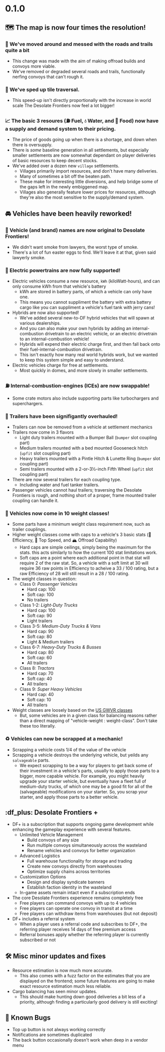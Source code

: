 <!------ 0.1.0 -------------------------------------------------------------------------------------------------------->
# 0.1.0


## 🗺️ The map is now four times the resolution!
### 🥾 We've moved around and messed with the roads and trails quite a bit
- This change was made with the aim of making offroad builds and convoys more viable.
- We've removed or degraded several roads and trails, functionally nerfing convoys that can't rough it.
### 🏃 We've sped up tile traversal.
- This speed-up isn't directly proportionally with the increase in world scale The Desolate Frontiers now feel a lot bigger!
### 📈 The basic 3 resoures (⛽️ Fuel, 💧 Water, and 🥪 Food) now have a supply and demand system to their pricing.
- The price of goods going up when there is a shortage, and down when there is oversupply.
- There is *some* baseline generation in all settlements, but especially smaller settlements are now somewhat dependant on player deliveries of basic resources to keep decent stocks.
- We've added over a dozen new `village` settlements.
  - Villages primarily import resources, and don't have many deliveries.
  - Many of sometimes a bit off the beaten path.
  - These make for interesting little diversions, and help bridge some of the gaps left in the newly embiggened map.
  - Villages also generally feature lower prices for resources, although they're also the most sensitive to the supply/demand system.


## 🚘 Vehicles have been heavily reworked!
### 🫆 Vehicle (and brand) names are now original to Desolate Frontiers!
- We didn't want smoke from lawyers, the worst type of smoke.
- There's a lot of fun easter eggs to find. We'll leave it at that, given said lawyerly smoke.

### 🔋 Electric powertrains are now fully supported!
- Electric vehicles consume a new resource, `kWh` (kiloWatt-hours), and can only consume kWh from that vehicle's battery
  - kWh are stored in battery parts, of which a vehicle can only have one.
  - This means you cannot suppliment the battery with extra battery cargo like you can suppliment a vehicle's fuel tank with jerry cans!
- Hybrids are now also supported!
  - We've added several new-to-DF hybrid vehicles that will spawn at various dealerships.
  - And you can also make your own hybrids by adding an internal-combustion drivetrain to an electric vehicle, or an electric drivetrain to an internal-combustion vehicle!
  - Hybrids will expend their electric charge first, and then fall back onto their fuel-internal-combustion drivetrain.
  - This isn't exactly how many real world hybrids work, but we wanted to keep this system simple and easy to understand.
- Electric vehicles charge for free at settlements.
  - Most quickly in domes, and more slowly in smaller settlements.

### ⛽️ Internal-combustion-engines (ICEs) are now swappable!
- Some crate motors also include supporting parts like turbochargers and superchargers.

### 🚛 Trailers have been signifigantly overhauled!
  - Trailers can now be removed from a vehicle at settlement mechanics
  - Trailers now come in 3 flavors
    - Light duty trailers mounted with a Bumper Ball (`bumper` slot coupling part)
    - Medium trailers mounted with a bed mounted Gooseneck hitch (`upfit` slot coupling part)
    - Heavy trailers mounted with a Pintle Hitch & Lunette Ring (`bumper` slot coupling part)
    - Semi trailers mounted with a 2-or-3½-inch Fifth Wheel (`upfit` slot coupling part)
  - There are now several trailers for each coupling type.
    - Including water and fuel tanker trailers.
  - Passenger vehicles cannot haul trailers; traversing the Desolate Frontiers is rough, and nothing short of a proper, frame mounted trailer coupling can handle it.

### 🥊 Vehicles now come in 10 weight classes!
- Some parts have a minimum weight class requirement now, such as trailer couplings.
- Higher weight classes come with caps to a vehicle's 3 basic stats (🌿 Efficiency, 🚀 Top Speed, and 🏔️ Offroad Capability)
  - Hard caps are simple ceilings, simply being the maximum for the stats. this acts similarly to how the current 100 stat limitations work.
  - Soft caps are a point where each additional point in that stat will require 2 of the raw stat. So, a vehicle with a soft limit at 30 will require 36 raw points in Efficiency to acheive a 33 / 100 rating, but a raw Efficiency of 28 will still result in a 28 / 100 rating.
- The weight classes in question:
  - Class 0: *Passenger Vehicles*
    - Hard cap: 100
    - Soft cap: 100
    - No trailers
  - Class 1-2: *Light-Duty Trucks*
    - Hard cap: 100
    - Soft cap: 90
    - Light trailers
  - Class 3-5: *Medium-Duty Trucks & Vans*
    - Hard cap: 90
    - Soft cap: 80
    - Light & Medium trailers
  - Class 6-7: *Heavy-Duty Trucks & Busses*
    - Hard cap: 80
    - Soft cap: 60
    - All trailers
  - Class 8: *Tractors*
    - Hard cap: 70
    - Soft cap: 40
    - All trailers
  - Class 9: *Super Heavy Vehicles*
    - Hard cap: 40
    - Soft cap: 10
    - All trailers
- Weight classes are loosely based on the [US GWVR classes](<https://afdc.energy.gov/data/10380>)
  - But, some vehicles are in a given class for balancing reasons rather than a direct mapping of "vehicle-weight : weight-class". Don't take these too literally.

### ♻️ Vehicles can now be scrapped at a mechanic!
- Scrapping a vehicle costs 1/4 of the value of the vehicle
- Scrapping a vehicle destroys the underlying vehicle, but yeilds any `salvageable` parts.
  - We expect scrapping to be a way for players to get back some of their investment in a vehicle's parts, usually to apply those parts to a bigger, more capable vehicle. For example, you might heavily upgrade your starter vehicle, but eventually have a fleet full of medium-duty trucks, of which one may be a good fit for all of the (salvageable) modifications on your starter. So, you scrap your starter, and apply those parts to a better vehicle.


## :df_plus: Desolate Frontiers +
- DF+ is a subscription that supports ongoing game development while enhancing the gameplay experience with several features.
  - Unlimited Vehicle Management
    - Build convoys of any size
    - Run multiple convoys simultaneously across the wasteland
    - Rename vehicles and convoys for better organization
  - Advanced Logistics
    - Full warehouse functionality for storage and trading
    - Create new convoys directly from warehouses
    - Optimize supply chains across territories
  - Customization Options
    - Design and display syndicate banners
    - Establish faction identity in the wasteland
  - In-game assets remain intact even if a subscription ends
- The core Desolate Frontiers experience remains completely free
  - Free players can command convoys with up to 4 vehicles
  - Free players can operate one convoy in transit at a time
  - Free players can withdraw items from warehouses (but not deposit)
- DF+ includes a referral system
  - When a player uses a referral code and subscribes to DF+, the referring player receives 14 days of free premium access
  - Referral bonuses apply whether the referring player is currently subscribed or not


## 🛠️ Misc minor updates and fixes
- Resource estimation is now much more accurate.
  - This also comes with a fuzz factor on the estimates that you are displayed on the frontend; some future features are going to make exact resource estimation much less reliable.  <!-- move to frontend notes? -->
- Cargo balancing has seen minor updates.
  - This should make hunting down good deliveries a bit less of a priority, although finding a particularly good delivery is still exciting!


## 🐛 Known Bugs
- Top up button is not always working correctly
- Notifications are sometimes duplicated
- The back button occasionally doesn't work when deep in a vendor menu
